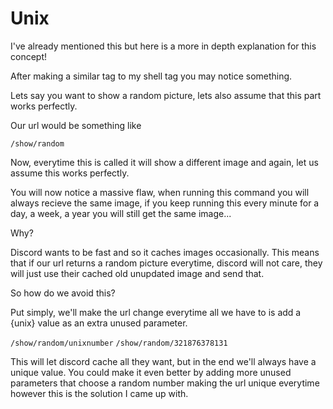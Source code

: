 # Unix

I've already mentioned this but here is a more in depth explanation for this concept!

After making a similar tag to my shell tag you may notice something.

Lets say you want to show a random picture, lets also assume that this part works perfectly.

Our url would be something like

`/show/random`

Now, everytime this is called it will show a different image and again, let us assume this works perfectly.

You will now notice a massive flaw, when running this command you will always recieve the same image, if you keep running this every minute for a day, a week, a year you will still get the same image...

Why?

Discord wants to be fast and so it caches images occasionally. This means that if our url returns a random picture everytime, discord will not care, they will just use their cached old unupdated image and send that.

So how do we avoid this?

Put simply, we'll make the url change everytime all we have to is add a {unix} value as an extra unused parameter.

`/show/random/unixnumber`
`/show/random/321876378131`

This will let discord cache all they want, but in the end we'll always have a unique value. You could make it even better by adding more unused parameters that choose a random number making the url unique everytime however this is the solution I came up with.